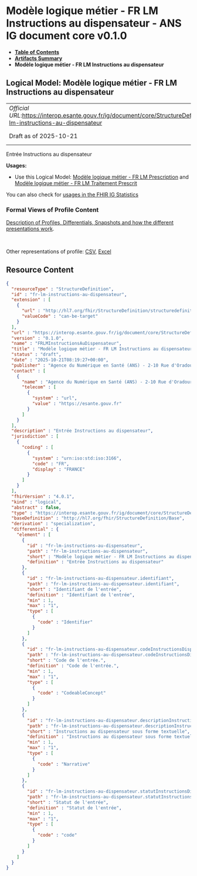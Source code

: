 # Modèle logique métier - FR LM Instructions au dispensateur - ANS IG document core v0.1.0

* [**Table of Contents**](toc.md)
* [**Artifacts Summary**](artifacts.md)
* **Modèle logique métier - FR LM Instructions au dispensateur**

## Logical Model: Modèle logique métier - FR LM Instructions au dispensateur 

| | |
| :--- | :--- |
| *Official URL*:https://interop.esante.gouv.fr/ig/document/core/StructureDefinition/fr-lm-instructions-au-dispensateur | *Version*:0.1.0 |
| Draft as of 2025-10-21 | *Computable Name*:FRLMInstructionsAuDispensateur |

 
Entrée Instructions au dispensateur 

**Usages:**

* Use this Logical Model: [Modèle logique métier - FR LM Prescription](StructureDefinition-fr-lm-prescription-entree.md) and [Modèle logique métier - FR LM Traitement Prescrit](StructureDefinition-fr-lm-traitement-prescrit.md)

You can also check for [usages in the FHIR IG Statistics](https://packages2.fhir.org/xig/ans.document.fr.core|current/StructureDefinition/fr-lm-instructions-au-dispensateur)

### Formal Views of Profile Content

 [Description of Profiles, Differentials, Snapshots and how the different presentations work](http://build.fhir.org/ig/FHIR/ig-guidance/readingIgs.html#structure-definitions). 

 

Other representations of profile: [CSV](StructureDefinition-fr-lm-instructions-au-dispensateur.csv), [Excel](StructureDefinition-fr-lm-instructions-au-dispensateur.xlsx) 



## Resource Content

```json
{
  "resourceType" : "StructureDefinition",
  "id" : "fr-lm-instructions-au-dispensateur",
  "extension" : [
    {
      "url" : "http://hl7.org/fhir/StructureDefinition/structuredefinition-type-characteristics",
      "valueCode" : "can-be-target"
    }
  ],
  "url" : "https://interop.esante.gouv.fr/ig/document/core/StructureDefinition/fr-lm-instructions-au-dispensateur",
  "version" : "0.1.0",
  "name" : "FRLMInstructionsAuDispensateur",
  "title" : "Modèle logique métier - FR LM Instructions au dispensateur",
  "status" : "draft",
  "date" : "2025-10-21T08:19:27+00:00",
  "publisher" : "Agence du Numérique en Santé (ANS) - 2-10 Rue d'Oradour-sur-Glane, 75015 Paris",
  "contact" : [
    {
      "name" : "Agence du Numérique en Santé (ANS) - 2-10 Rue d'Oradour-sur-Glane, 75015 Paris",
      "telecom" : [
        {
          "system" : "url",
          "value" : "https://esante.gouv.fr"
        }
      ]
    }
  ],
  "description" : "Entrée Instructions au dispensateur",
  "jurisdiction" : [
    {
      "coding" : [
        {
          "system" : "urn:iso:std:iso:3166",
          "code" : "FR",
          "display" : "FRANCE"
        }
      ]
    }
  ],
  "fhirVersion" : "4.0.1",
  "kind" : "logical",
  "abstract" : false,
  "type" : "https://interop.esante.gouv.fr/ig/document/core/StructureDefinition/fr-lm-instructions-au-dispensateur",
  "baseDefinition" : "http://hl7.org/fhir/StructureDefinition/Base",
  "derivation" : "specialization",
  "differential" : {
    "element" : [
      {
        "id" : "fr-lm-instructions-au-dispensateur",
        "path" : "fr-lm-instructions-au-dispensateur",
        "short" : "Modèle logique métier - FR LM Instructions au dispensateur",
        "definition" : "Entrée Instructions au dispensateur"
      },
      {
        "id" : "fr-lm-instructions-au-dispensateur.identifiant",
        "path" : "fr-lm-instructions-au-dispensateur.identifiant",
        "short" : "Identifiant de l'entrée",
        "definition" : "Identifiant de l'entrée",
        "min" : 1,
        "max" : "1",
        "type" : [
          {
            "code" : "Identifier"
          }
        ]
      },
      {
        "id" : "fr-lm-instructions-au-dispensateur.codeInstructionsDispensateurt",
        "path" : "fr-lm-instructions-au-dispensateur.codeInstructionsDispensateurt",
        "short" : "Code de l'entrée.",
        "definition" : "Code de l'entrée.",
        "min" : 1,
        "max" : "1",
        "type" : [
          {
            "code" : "CodeableConcept"
          }
        ]
      },
      {
        "id" : "fr-lm-instructions-au-dispensateur.descriptionInstructionsDispensateur",
        "path" : "fr-lm-instructions-au-dispensateur.descriptionInstructionsDispensateur",
        "short" : "Instructions au dispensateur sous forme textuelle",
        "definition" : "Instructions au dispensateur sous forme textuelle",
        "min" : 1,
        "max" : "1",
        "type" : [
          {
            "code" : "Narrative"
          }
        ]
      },
      {
        "id" : "fr-lm-instructions-au-dispensateur.statutInstructionsDispensateur",
        "path" : "fr-lm-instructions-au-dispensateur.statutInstructionsDispensateur",
        "short" : "Statut de l'entrée",
        "definition" : "Statut de l'entrée",
        "min" : 1,
        "max" : "1",
        "type" : [
          {
            "code" : "code"
          }
        ]
      }
    ]
  }
}

```
